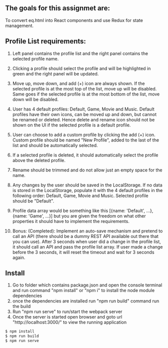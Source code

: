 ## The goals for this assignmet are:

To convert eq.html into React components and use Redux for state management.

## Profile List requirements:

1. Left panel contains the profile list and the right panel contains the selected profile name.
2. Clicking a profile should select the profile and will be highlighted in green and the right panel will be updated.
3. Move up, move down, and add (+) icon are always shown. If the selected profile is at the most top of the list, move up will be disabled. Same goes if the selected profile is at the most bottom of the list, move down will be disabled.
4. User has 4 default profiles: Default, Game, Movie and Music. Default profiles have their own icons, can be moved up and down, but cannot be renamed or deleted. Hence delete and rename icon should not be shown on the UI if the selected profile is a default profile.
5. User can choose to add a custom profile by clicking the add (+) icon. Custom profile should be named "New Profile", added to the last of the list and should be automatically selected.
6. If a selected profile is deleted, it should automatically select the profile above the deleted profile.
7. Rename should be trimmed and do not allow just an empty space for the name.
8. Any changes by the user should be saved in the LocalStorage. If no data is stored in the LocalStorage, populate it with the 4 default profiles in the following order: Default, Game, Movie and Music. Selected profile should be "Default".
9. Profile data array would be something like this [{name: 'Default', ...}, {name: 'Game', ...}] but you are given the freedom on what other properties it should have to implement the requirements.

10. Bonus: (Completed): Implement an auto-save mechanism and pretend to call an API (there should be a dummy REST API available out there that you can use). After 3 seconds when user did a change in the profile list, it should call an API and pass the profile list array. If user made a change before the 3 seconds, it will reset the timeout and wait for 3 seconds again.

## Install

1. Go to folder which contains package.json and open the console terminal and run command "npm install" or "npm i" to install the node module dependencies
2. once the dependencies are installed run "npm run build" command run the build
3. Run "npm run serve" to run/start the webpack server
4. Once the server is started open browser and goto url "http://localhost:3000/" to view the running application

```sh
$ npm install
$ npm run build
$ npm run serve
```
